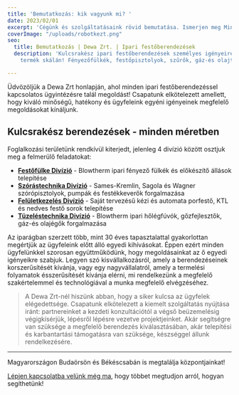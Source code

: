 ```yaml
---
title: 'Bemutatkozás: kik vagyunk mi? '
date: 2023/02/01
excerpt: 'Cégünk és szolgáltatásaink rövid bemutatása. Ismerjen meg Minket közelebbről! '
coverImage: "/uploads/robotkezt.png"
seo:
  title: Bemutatkozás | Dewa Zrt. | Ipari festőberendezések
  description: 'Kulcsrakész ipari festőberendezések személyes igényeire szabva, széles
    termék skálán! Fényezőfülkék, festőpisztolyok, szűrők, gáz-és olajtüzelésű berendezések. '

---
```

Üdvözöljük a Dewa Zrt honlapján, ahol minden ipari festőberendezéssel kapcsolatos ügyintézésre talál megoldást!  Csapatunk elkötelezett amellett, hogy kiváló minőségű, hatékony és ügyfeleink egyéni igényeinek megfelelő megoldásokat kínáljunk.

## Kulcsrakész berendezések - minden méretben

Foglalkozási területünk rendkívül kiterjedt, jelenleg 4 divízió között osztjuk meg a felmerülő feladatokat:

* [**Festőfülke Divízió**](https://dewa-zeta.vercel.app/termekek/fenyezofulkek "Fényezőfülkék") - Blowtherm ipari fényező fülkék és előkészítő állások telepítése
* [**Szórástechnika Divízió**](https://dewa-zeta.vercel.app/termekek/szorastechnika "Szórástechnika") - Sames-Kremlin, Sagola és Wagner szórópisztolyok, pumpák és festékkeverők forgalmazása
* [**Felületkezelés Divízió**](https://dewa-zeta.vercel.app/termekek/feluletkezeles "Felületkezelés") - Saját tervezésű kézi és automata porfestő, KTL és nedves festő sorok telepítése
* [**Tüzeléstechnika Divízió**](https://dewa-zeta.vercel.app/termekek/tuzelestechnika "Tüzeléstechnika") - Blowtherm ipari hőlégfúvók, gőzfejlesztők, gáz-és olajégők forgalmazása

Az iparágban szerzett több, mint 30 éves tapasztalattal gyakorlottan megértjük az ügyfeleink előtt álló egyedi kihívásokat. Éppen ezért minden ügyfelünkkel szorosan együttműködünk, hogy megoldásainkat az ő egyedi igényeikre szabjuk. Legyen szó kisvállalkozásról, amely a berendezéseinek korszerűsítését kívánja, vagy egy nagyvállalatról, amely a termelési folyamatok ésszerűsítését kívánja elérni, mi rendelkezünk a megfelelő szakértelemmel és technológiával a munka megfelelő elvégzéséhez.

> A Dewa Zrt-nél hiszünk abban, hogy a siker kulcsa az ügyfelek elégedettsége. Csapatunk elkötelezett a kiemelt szolgáltatás nyújtása iránt: partnereinket a kezdeti konzultációtól a végső beüzemelésig végigkísérjük, lépésről lépésre vezetve projektjeinket. Akár segítségre van szüksége a megfelelő berendezés kiválasztásában, akár telepítési és karbantartási támogatásra van szüksége, készséggel állunk rendelkezésére.

***

Magyarországon Budaörsön és Békéscsabán is megtalálja központjainkat!

[Lépjen kapcsolatba velünk még ma](https://dewa-zeta.vercel.app/kapcsolat "Kapcsolatfelvétel"), hogy többet megtudjon arról, hogyan segíthetünk!